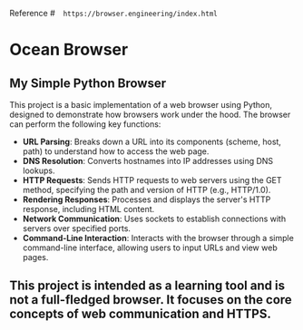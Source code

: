 Reference #```  https://browser.engineering/index.html``` 

# Ocean Browser
## My Simple Python Browser

This project is a basic implementation of a web browser using Python, designed to demonstrate how browsers work under the hood. The browser can perform the following key functions:

- **URL Parsing**: Breaks down a URL into its components (scheme, host, path) to understand how to access the web page.
- **DNS Resolution**: Converts hostnames into IP addresses using DNS lookups.
- **HTTP Requests**: Sends HTTP requests to web servers using the GET method, specifying the path and version of HTTP (e.g., HTTP/1.0).
- **Rendering Responses**: Processes and displays the server's HTTP response, including HTML content.
- **Network Communication**: Uses sockets to establish connections with servers over specified ports.
- **Command-Line Interaction**: Interacts with the browser through a simple command-line interface, allowing users to input URLs and view web pages.

This project is intended as a learning tool and is not a full-fledged browser. It focuses on the core concepts of web communication and HTTPS.
---
